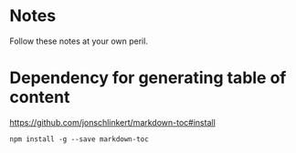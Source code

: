 # Notes
Follow these notes at your own peril.

# Dependency for generating table of content

https://github.com/jonschlinkert/markdown-toc#install 
```
npm install -g --save markdown-toc
```
